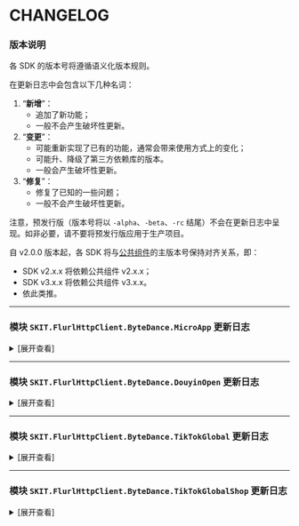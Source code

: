 ﻿# CHANGELOG

### 版本说明

各 SDK 的版本号将遵循语义化版本规则。

在更新日志中会包含以下几种名词：

1.  “**新增**”：
    -   追加了新功能；
    -   一般不会产生破坏性更新。
2.  “**变更**”：
    -   可能重新实现了已有的功能，通常会带来使用方式上的变化；
    -   可能升、降级了第三方依赖库的版本。
    -   一般会产生破坏性更新。
3.  “**修复**”：
    -   修复了已知的一些问题；
    -   一般不会产生破坏性更新。

注意，预发行版（版本号将以 `-alpha`、`-beta`、`-rc` 结尾）不会在更新日志中呈现。如非必要，请不要将预发行版应用于生产项目。

自 v2.0.0 版本起，各 SDK 将与[公共组件](https://www.nuget.org/packages/SKIT.FlurlHttpClient.Common)的主版本号保持对齐关系，即：

-   SDK v2.x.x 将依赖公共组件 v2.x.x；
-   SDK v3.x.x 将依赖公共组件 v3.x.x。
-   依此类推。

---

### 模块 `SKIT.FlurlHttpClient.ByteDance.MicroApp` 更新日志

<details>

<summary>[展开查看]</summary>

-   Release 2.4.1

    -   **修复**：修复部分服务商授权相关接口模型定义错误。（_via_ [GitHub #11](https://github.com/fudiwei/DotNetCore.SKIT.FlurlHttpClient.ByteDance/pull/11)）

    -   **修复**：修复回调通知事件验证签名错误。（_via_ [GitHub #11](https://github.com/fudiwei/DotNetCore.SKIT.FlurlHttpClient.ByteDance/pull/11)）

-   Release 2.4.0

    -   **新增**：新增担保支付账单相关接口。

    -   **新增**：新增直播小玩法相关接口。

-   Release 2.3.0

    -   **新增**：新增若干服务商平台代商家管理小程序相关的回调通知事件模型。

    -   **变更**：独立化泛知识课程库相关接口。

    -   **变更**：独立化服务商平台相关接口。

    -   **修复**：修复泛知识课程库接入点错误。

-   Release 2.2.0

    -   **新增**：新增小程序获取已设置的服务类目、上传资源、订阅消息模板库、剪映视频模板、抖音开放能力、普通二维码绑定、流量主等相关接口。

    -   **新增**：新增泛知识课程库查询退款规则、修改退款规则、查询课程审核、设置回调通知等接口。

    -   **新增**：新增第三方小程序应用上传资源接口。

    -   **新增**：新增服务商平台代商家入驻抖音开放平台相关接口。

    -   **变更**：移除部分已废弃接口。

-   Release 2.1.0

    -   **新增**：新增小程序挂载、分发、引导关注抖音号、数据分析等相关接口。

    -   **新增**：新增服务商平台代开发小程序获取模板小程序列表、提审代码、删除订单、获取官方客服链接等接口。

    -   **变更**：标记获取粉丝列表、获取关注列表接口为已废弃。

-   Release 2.0.0

    -   **变更**：升级公共组件至 v2.6.0。

-   Release 1.4.0

    -   **新增**：新增 UrlLink 分享相关接口。

    -   **新增**：新增获取官方平台客服链接接口。

    -   **新增**：新增获取评价数据接口。

    -   **新增**：新增小程序推广计划短视频任务相关接口。

    -   **变更**：标记 v1 版授权登录接口为已废弃。

-   Release 1.3.0

    -   **新增**：新增担保支付进件、退分账、提现相关接口。

    -   **新增**：随官方更新担保支付接口获取页面链接相关接口。

-   Release 1.2.0

    -   **新增**：新增独立的小游戏接入点。

    -   **变更**：重命名部分接口模型，将路由中的版本号信息后置。

-   Release 1.1.0

    -   **新增**：新增小程序任务后台任务上传接口。

    -   **新增**：新增课程库资质管理相关接口。

    -   **新增**：新增 v2 版授权登录接口。

    -   **新增**：随官方更新担保支付相关接口模型。

    -   **变更**：升级公共组件至 v2.5.0。

    -   **变更**：统一接口响应模型中关于错误代码的字段。

-   Release 1.0.0

    -   首次发布。

</details>

---

### 模块 `SKIT.FlurlHttpClient.ByteDance.DouyinOpen` 更新日志

<details>

<summary>[展开查看]</summary>

-   Release 2.4.0

    -   **新增**：新增创建图文相关接口。

    -   **新增**：随官方上传视频、分片上传视频、创建视频等接口地址。

-   Release 2.3.0

    -   **新增**：新增互动管理场景跳转相关接口。

    -   **新增**：随官方更新查询授权账号视频列表、查询特定视频的视频数据、获取用户粉丝数据等接口地址。

    -   **变更**：移除头条视频、西瓜视频相关接口。

-   Release 2.2.1

    -   **修复**：修复生活服务开放能力门店信息查询接口响应模型定义错误。（_via_ [Gitee #I6IG50](https://gitee.com/fudiwei/DotNetCore.SKIT.FlurlHttpClient.ByteDance/issues/I6IG50)）

-   Release 2.2.0

    -   **新增**：新增部分抖音生活服务相关 Webhook 事件模型。

    -   **新增**：新增抖音生活服务 SPI 验签及解密相关扩展方法。

    -   **变更**：重命名扩展方法 `DouyinOpenClient.DecryptMobileNumber` 为 `DouyinOpenClient.DecryptOAuthUserInfoMobileNumber`。

-   Release 2.1.0

    -   **新增**：新增物料配置相关接口。

    -   **新增**：新增抖音生活服务创建适用人群、代运营、外卖等相关接口。

-   Release 2.0.1

    -   **修复**：修复刷新接口调用凭证接口模型定义错误。

-   Release 2.0.0

    -   **变更**：升级公共组件至 v2.6.0。

-   Release 1.4.0

    -   **新增**：新增部分生活服务开放能力抖音生活服务相关接口。

    -   **新增**：新增抖音生活服务开放能力会员相关 Webhook 事件模型。

    -   **修复**：修复 `TikTokClientResponseExtra` 类型的拼写错误。

-   Release 1.3.0

    -   **新增**：随官方更新抖音视频相关接口模型。

    -   **新增**：随官方更新评论回复 Webhook 事件模型。

    -   **变更**：移除部分已废弃接口。

-   Release 1.2.0

    -   **新增**：新增服务市场开放能力相关接口。

    -   **新增**：新增生活服务开放能力 CPS 佣金相关接口。

    -   **新增**：新增生活服务开放能力抖音生活服务门店查询、团购核销、团购对账、会员接入、订单查询相关接口。

    -   **变更**：调整 `TikTokClientOptions.Endpoints` 的默认值。

-   Release 1.1.0

    -   **新增**：新增生活服务开放能力商品库接入相关接口。

    -   **新增**：新增生活服务开放能力交易系统接入相关接口。

    -   **变更**：升级公共组件至 v2.5.0。

-   Release 1.0.0

    -   首次发布。

</details>

---

### 模块 `SKIT.FlurlHttpClient.ByteDance.TikTokGlobal` 更新日志

<details>

<summary>[展开查看]</summary>

-   Release 2.1.0

    -   支持 v2 API。

-   Release 2.0.0

    -   首次发布。

</details>

---

### 模块 `SKIT.FlurlHttpClient.ByteDance.TikTokGlobalShop` 更新日志

<details>

<summary>[展开查看]</summary>

-   Release 2.1.0

    -   **新增**：新增创建品牌接口。

-   Release 2.0.0

    -   首次发布。

</details>
